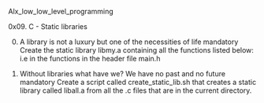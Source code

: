 Alx_low_low_level_programming

0x09. C - Static libraries

0. A library is not a luxury but one of the necessities of life
mandatory
Create the static library libmy.a containing all the functions listed below:
i.e in the functions in the header file main.h

1. Without libraries what have we? We have no past and no future
mandatory
Create a script called create_static_lib.sh that creates a static library called liball.a from all the .c files that are in the current directory.
